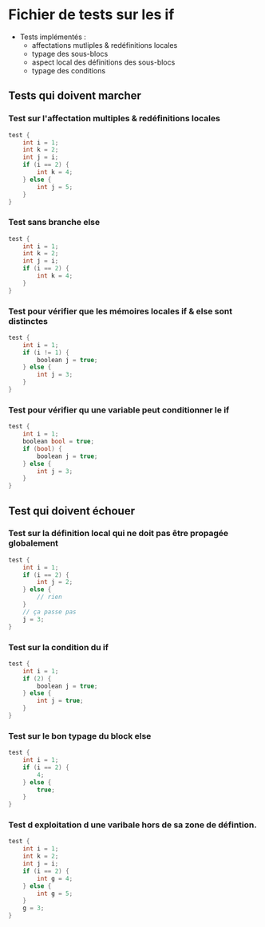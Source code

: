 # Fichier de tests sur les if

-   Tests implémentés :
    -   affectations mutliples & redéfinitions locales
    -   typage des sous-blocs
    -   aspect local des définitions des sous-blocs
    -   typage des conditions

## Tests qui doivent marcher

### Test sur l'affectation multiples & redéfinitions locales

```c
test {
	int i = 1;
	int k = 2;
	int j = i;
	if (i == 2) {
		int k = 4;
	} else {
		int j = 5;
	}
}
```

### Test sans branche else

```c
test {
	int i = 1;
	int k = 2;
	int j = i;
	if (i == 2) {
		int k = 4;
	}
}
```

### Test pour vérifier que les mémoires locales if & else sont distinctes

```c
test {
	int i = 1;
	if (i != 1) {
		boolean j = true;
	} else {
		int j = 3;
	}
}
```

### Test pour vérifier qu une variable peut conditionner le if

```c
test {
	int i = 1;
	boolean bool = true;
	if (bool) {
		boolean j = true;
	} else {
		int j = 3;
	}
}
```

## Test qui doivent échouer

### Test sur la définition local qui ne doit pas être propagée globalement

```c
test {
	int i = 1;
	if (i == 2) {
		int j = 2;
	} else {
		// rien
	}
	// ça passe pas
	j = 3;
}
```

### Test sur la condition du if

```c
test {
	int i = 1;
	if (2) {
		boolean j = true;
	} else {
		int j = true;
	}
}
```

### Test sur le bon typage du block else

```c
test {
	int i = 1;
	if (i == 2) {
		4;
	} else {
		true;
	}
}
```

### Test d exploitation d une varibale hors de sa zone de défintion.

```C
test {
	int i = 1;
	int k = 2;
	int j = i;
	if (i == 2) {
		int g = 4;
	} else {
		int g = 5;
	}
	g = 3;
}
```

